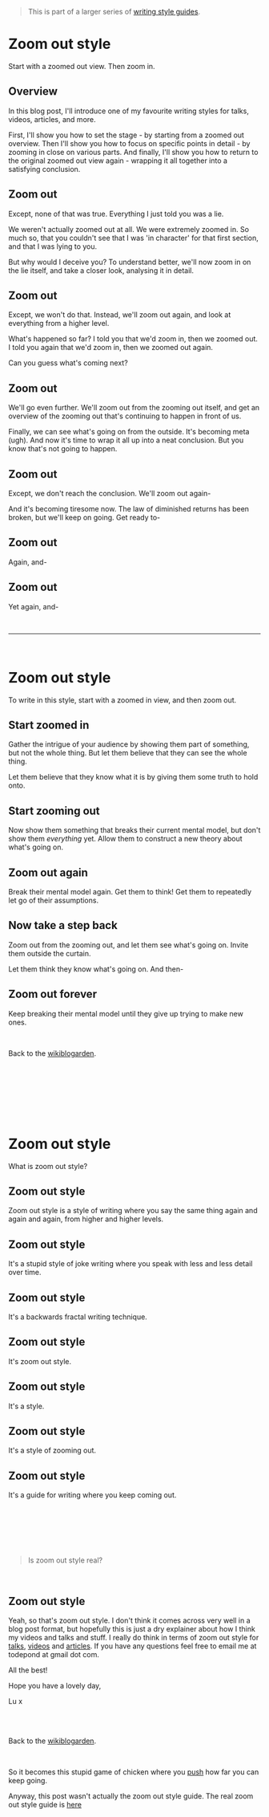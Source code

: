 > This is part of a larger series of [writing style guides](https://www.todepond.com/wikiblogarden/academia/style).

# Zoom out style

Start with a zoomed out view. Then zoom in.

## Overview

In this blog post, I'll introduce one of my favourite writing styles for talks, videos, articles, and more.

First, I'll show you how to set the stage - by starting from a zoomed out overview. Then I'll show you how to focus on specific points in detail - by zooming in close on various parts. And finally, I'll show you how to return to the original zoomed out view again - wrapping it all together into a satisfying conclusion.

## Zoom out

Except, none of that was true. Everything I just told you was a lie.

We weren't actually zoomed out at all. We were extremely zoomed in. So much so, that you couldn't see that I was 'in character' for that first section, and that I was lying to you.

But why would I deceive you? To understand better, we'll now zoom in on the lie itself, and take a closer look, analysing it in detail.

## Zoom out

Except, we won't do that. Instead, we'll zoom out again, and look at everything from a higher level.

What's happened so far? I told you that we'd zoom in, then we zoomed out. I told you again that we'd zoom in, then we zoomed out again.

Can you guess what's coming next?

## Zoom out

We'll go even further. We'll zoom out from the zooming out itself, and get an overview of the zooming out that's continuing to happen in front of us. 

Finally, we can see what's going on from the outside. It's becoming meta (ugh). And now it's time to wrap it all up into a neat conclusion. But you know that's not going to happen.

## Zoom out

Except, we don't reach the conclusion. We'll zoom out again-

And it's becoming tiresome now. The law of diminished returns has been broken, but we'll keep on going. Get ready to-

## Zoom out

Again, and-

## Zoom out

Yet again, and-

<br>

<hr>

<br>

# Zoom out style

To write in this style, start with a zoomed in view, and then zoom out.

## Start zoomed in

Gather the intrigue of your audience by showing them part of something, but not the whole thing. But let them believe that they can see the whole thing.

Let them believe that they know what it is by giving them some truth to hold onto.

## Start zooming out

Now show them something that breaks their current mental model, but don't show them *everything* yet. Allow them to construct a new theory about what's going on.

## Zoom out again

Break their mental model again. Get them to think! Get them to repeatedly let go of their assumptions.

## Now take a step back

Zoom out from the zooming out, and let them see what's going on. Invite them outside the curtain.

Let them think they know what's going on. And then-

## Zoom out forever

Keep breaking their mental model until they give up trying to make new ones. 

<br>

Back to the [wikiblogarden](/wikiblogarden/academia/style/zoom-out/for/ever).

<br>

<br>

<br>

<br>

<br>

<br>

# Zoom out style

What is zoom out style?

## Zoom out style

Zoom out style is a style of writing where you say the same thing again and again and again, from higher and higher levels.

## Zoom out style

It's a stupid style of joke writing where you speak with less and less detail over time.

## Zoom out style

It's a backwards fractal writing technique.

## Zoom out style

It's zoom out style.

## Zoom out style

It's a style.

## Zoom out style 

It's a style of zooming out. 

## Zoom out style

It's a guide for writing where you keep coming out.

<br>

<br>

<br>

<br>

<br>

> Is zoom out style real?

<br>

## Zoom out style

Yeah, so that's zoom out style. I don't think it comes across very well in a blog post format, but hopefully this is just a dry explainer about how I think my videos and talks and stuff. I really do think in terms of zoom out style for [talks](https://www.youtube.com/watch?v=cBYudbaqHAk&t=6704s), [videos](https://youtu.be/Q4OIcwt8vcE) and [articles](https://www.todepond.com/report/definitions-that-dont-matter/). If you have any questions feel free to email me at todepond at gmail dot com.

All the best!

Hope you have a lovely day,

Lu x


<br>

<br>

Back to the [wikiblogarden](/wikiblogarden/academia/style/zoom-out/for/ever).


<br>

So it becomes this stupid game of chicken where you [push](https://www.todepond.com/wikiblogarden/repetition/clowning/) how far you can keep going.

Anyway, this post wasn't actually the zoom out style guide. The real zoom out style guide is [here](/wikiblogarden/academia/style/zoom-out/for/real)

